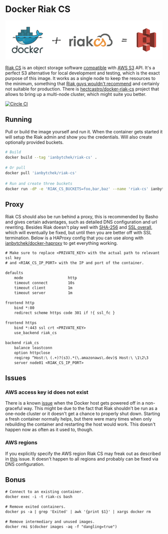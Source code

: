 # Docker Riak CS

<div align="center"><img src="./documentation/asset/docker-riak-cs-s3.png"></div>

[Riak CS](http://docs.basho.com/riakcs/latest/) is an object storage software [compatible](http://docs.basho.com/riakcs/latest/references/apis/storage/s3/) with [AWS S3](http://aws.amazon.com/s3/) API. It's a perfect S3 alternative for local development and testing, which is the exact purpose of this image. It works as a single node to keep the resources to the minimum, something that [Riak guys wouldn't recommend](http://basho.com/why-your-riak-cluster-should-have-at-least-five-nodes/) and certainly not suitable for production. There is [hectcastro/docker-riak-cs](https://github.com/hectcastro/docker-riak-cs) project that allows to bring up a multi-node cluster, which might suite you better.

[<img alt="Circle CI" src="https://circleci.com/gh/ianbytchek/docker-riak-cs.svg?style=svg">](https://circleci.com/gh/ianbytchek/docker-riak-cs)

## Running

Pull or build the image yourself and run it. When the container gets started it will setup the Riak admin and show you the credentials. Will also create optionally provided buckets.

```sh
# Build
docker build --tag 'ianbytchek/riak-cs' .

# Or pull
docker pull 'ianbytchek/riak-cs'
 
# Run and create three buckets
docker run -dP -e 'RIAK_CS_BUCKETS=foo,bar,baz' --name 'riak-cs' ianbytchek/riak-cs
```

## Proxy

Riak CS should also be run behind a proxy, this is recommended by Basho and gives certain advantages, such as detailed DNS configuration and url rewriting. Besides Riak doesn't play well with [SHA-256](https://github.com/basho/riak_cs/issues/1019) and [SSL overall](https://github.com/basho/riak_cs/issues/1025#issuecomment-64447329), which will eventually be fixed, but until then you are better off with SSL termination. Below is a HAProxy config that you can use along with [ianbytchek/docker-haproxy](https://github.com/ianbytchek/docker-haproxy) to get everything working.

```haproxy
# Make sure to replace <PRIVATE_KEY> with the actual path to relevant ssl key
# and <RIAK_CS_IP_PORT> with the IP and port of the container.

defaults
    mode                    http
    timeout connect         10s
    timeout client          1m
    timeout server          1m

frontend http
    bind *:80
    redirect scheme https code 301 if !{ ssl_fc }

frontend https
    bind *:443 ssl crt <PRIVATE_KEY>
    use_backend riak_cs

backend riak_cs
    balance leastconn
    option httpclose
    reqirep ^Host:\ (.+)?(s3).*(\.amazonaws\.dev)$ Host:\ \1\2\3
    server node01 <RIAK_CS_IP_PORT>
```

## Issues

### AWS access key id does not exist

There is a known [issue](https://github.com/basho/riak_cs/issues/1048) when the Docker host gets powered off in a non-graceful way. This might be due to the fact that Riak shouldn't be run as a one-node cluster or it doesn't get a chance to properly shut down. Starting a fresh container normally helps, but there were many times when only rebuilding the container and restarting the host would work. This doesn't happen now as often as it used to, though.

### AWS regions

If you explicitly specify the AWS region Riak CS may freak out as described in [this](https://github.com/basho/riak_cs/issues/1023) issue. It doesn't happen to all regions and probably can be fixed via DNS configuration.

## Bonus

```
# Connect to an existing container.
docker exec -i -t riak-cs bash

# Remove exited containers.
docker ps -a | grep 'Exited' | awk '{print $1}' | xargs docker rm

# Remove intermediary and unused images.
docker rmi $(docker images -aq -f "dangling=true")
```
